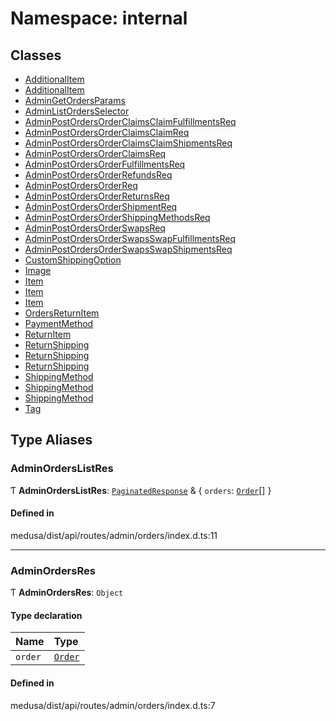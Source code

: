 # Namespace: internal

## Classes

- [AdditionalItem](../classes/internal-14.AdditionalItem.md)
- [AdditionalItem](../classes/internal-14.AdditionalItem-1.md)
- [AdminGetOrdersParams](../classes/internal-14.AdminGetOrdersParams.md)
- [AdminListOrdersSelector](../classes/internal-14.AdminListOrdersSelector.md)
- [AdminPostOrdersOrderClaimsClaimFulfillmentsReq](../classes/internal-14.AdminPostOrdersOrderClaimsClaimFulfillmentsReq.md)
- [AdminPostOrdersOrderClaimsClaimReq](../classes/internal-14.AdminPostOrdersOrderClaimsClaimReq.md)
- [AdminPostOrdersOrderClaimsClaimShipmentsReq](../classes/internal-14.AdminPostOrdersOrderClaimsClaimShipmentsReq.md)
- [AdminPostOrdersOrderClaimsReq](../classes/internal-14.AdminPostOrdersOrderClaimsReq.md)
- [AdminPostOrdersOrderFulfillmentsReq](../classes/internal-14.AdminPostOrdersOrderFulfillmentsReq.md)
- [AdminPostOrdersOrderRefundsReq](../classes/internal-14.AdminPostOrdersOrderRefundsReq.md)
- [AdminPostOrdersOrderReq](../classes/internal-14.AdminPostOrdersOrderReq.md)
- [AdminPostOrdersOrderReturnsReq](../classes/internal-14.AdminPostOrdersOrderReturnsReq.md)
- [AdminPostOrdersOrderShipmentReq](../classes/internal-14.AdminPostOrdersOrderShipmentReq.md)
- [AdminPostOrdersOrderShippingMethodsReq](../classes/internal-14.AdminPostOrdersOrderShippingMethodsReq.md)
- [AdminPostOrdersOrderSwapsReq](../classes/internal-14.AdminPostOrdersOrderSwapsReq.md)
- [AdminPostOrdersOrderSwapsSwapFulfillmentsReq](../classes/internal-14.AdminPostOrdersOrderSwapsSwapFulfillmentsReq.md)
- [AdminPostOrdersOrderSwapsSwapShipmentsReq](../classes/internal-14.AdminPostOrdersOrderSwapsSwapShipmentsReq.md)
- [CustomShippingOption](../classes/internal-14.CustomShippingOption.md)
- [Image](../classes/internal-14.Image.md)
- [Item](../classes/internal-14.Item.md)
- [Item](../classes/internal-14.Item-1.md)
- [Item](../classes/internal-14.Item-2.md)
- [OrdersReturnItem](../classes/internal-14.OrdersReturnItem.md)
- [PaymentMethod](../classes/internal-14.PaymentMethod.md)
- [ReturnItem](../classes/internal-14.ReturnItem.md)
- [ReturnShipping](../classes/internal-14.ReturnShipping.md)
- [ReturnShipping](../classes/internal-14.ReturnShipping-1.md)
- [ReturnShipping](../classes/internal-14.ReturnShipping-2.md)
- [ShippingMethod](../classes/internal-14.ShippingMethod.md)
- [ShippingMethod](../classes/internal-14.ShippingMethod-1.md)
- [ShippingMethod](../classes/internal-14.ShippingMethod-2.md)
- [Tag](../classes/internal-14.Tag.md)

## Type Aliases

### AdminOrdersListRes

Ƭ **AdminOrdersListRes**: [`PaginatedResponse`](internal-2.md#paginatedresponse) & { `orders`: [`Order`](../classes/internal.Order.md)[]  }

#### Defined in

medusa/dist/api/routes/admin/orders/index.d.ts:11

___

### AdminOrdersRes

Ƭ **AdminOrdersRes**: `Object`

#### Type declaration

| Name | Type |
| :------ | :------ |
| `order` | [`Order`](../classes/internal.Order.md) |

#### Defined in

medusa/dist/api/routes/admin/orders/index.d.ts:7
